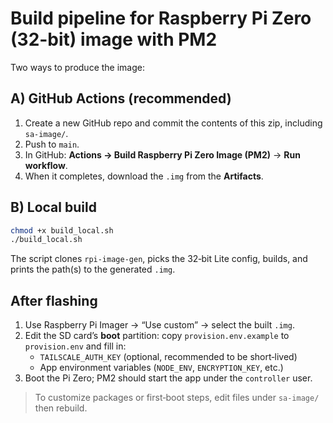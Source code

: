 # Build pipeline for Raspberry Pi Zero (32-bit) image with PM2

Two ways to produce the image:

## A) GitHub Actions (recommended)
1. Create a new GitHub repo and commit the contents of this zip, including `sa-image/`.
2. Push to `main`.
3. In GitHub: **Actions → Build Raspberry Pi Zero Image (PM2)** → **Run workflow**.
4. When it completes, download the `.img` from the **Artifacts**.

## B) Local build
```bash
chmod +x build_local.sh
./build_local.sh
```
The script clones `rpi-image-gen`, picks the 32‑bit Lite config, builds, and prints the path(s) to the generated `.img`.

## After flashing
1. Use Raspberry Pi Imager → “Use custom” → select the built `.img`.
2. Edit the SD card’s **boot** partition: copy `provision.env.example` to `provision.env` and fill in:
   - `TAILSCALE_AUTH_KEY` (optional, recommended to be short‑lived)
   - App environment variables (`NODE_ENV`, `ENCRYPTION_KEY`, etc.)
3. Boot the Pi Zero; PM2 should start the app under the `controller` user.

> To customize packages or first‑boot steps, edit files under `sa-image/` then rebuild.
